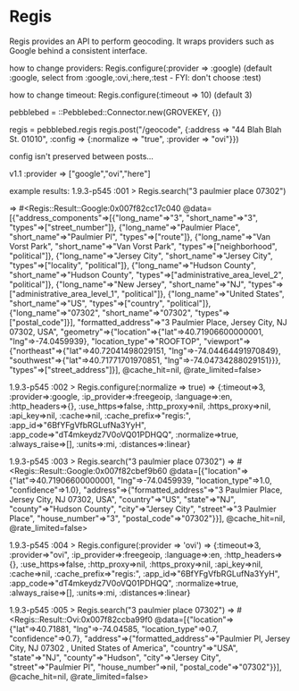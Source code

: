 # Regis

Regis provides an API to perform geocoding. It wraps providers such as Google behind a consistent interface.

how to change providers:  Regis.configure(:provider => :google) (default :google, select from :google,:ovi,:here,:test - FYI: don't choose :test)

how to change timeout:  Regis.configure(:timeout => 10)  (default 3)


pebblebed = ::Pebblebed::Connector.new(GROVEKEY, {})

regis = pebblebed.regis
regis.post("/geocode", {:address => "44 Blah Blah St. 01010", :config => {:normalize => "true", :provider => "ovi"}})

config isn't preserved between posts...

v1.1
:provider => ["google","ovi","here"]

example results:
1.9.3-p545 :001 > Regis.search("3 paulmier place 07302")

 => #<Regis::Result::Google:0x007f82cc17c040 @data=[{"address_components"=>[{"long_name"=>"3", "short_name"=>"3", "types"=>["street_number"]}, {"long_name"=>"Paulmier Place", "short_name"=>"Paulmier Pl", "types"=>["route"]}, {"long_name"=>"Van Vorst Park", "short_name"=>"Van Vorst Park", "types"=>["neighborhood", "political"]}, {"long_name"=>"Jersey City", "short_name"=>"Jersey City", "types"=>["locality", "political"]}, {"long_name"=>"Hudson County", "short_name"=>"Hudson County", "types"=>["administrative_area_level_2", "political"]}, {"long_name"=>"New Jersey", "short_name"=>"NJ", "types"=>["administrative_area_level_1", "political"]}, {"long_name"=>"United States", "short_name"=>"US", "types"=>["country", "political"]}, {"long_name"=>"07302", "short_name"=>"07302", "types"=>["postal_code"]}], "formatted_address"=>"3 Paulmier Place, Jersey City, NJ 07302, USA", "geometry"=>{"location"=>{"lat"=>40.71906600000001, "lng"=>-74.0459939}, "location_type"=>"ROOFTOP", "viewport"=>{"northeast"=>{"lat"=>40.72041498029151, "lng"=>-74.04464491970849}, "southwest"=>{"lat"=>40.71771701970851, "lng"=>-74.04734288029151}}}, "types"=>["street_address"]}], @cache_hit=nil, @rate_limited=false>

1.9.3-p545 :002 > Regis.configure(:normalize => true)
 => {:timeout=>3, :provider=>:google, :ip_provider=>:freegeoip, :language=>:en, :http_headers=>{}, :use_https=>false, :http_proxy=>nil, :https_proxy=>nil, :api_key=>nil, :cache=>nil, :cache_prefix=>"regis:", :app_id=>"6BfYFgVfbRGLufNa3YyH", :app_code=>"dT4mkeydz7V0oVQ01PDHQQ", :normalize=>true, :always_raise=>[], :units=>:mi, :distances=>:linear}

1.9.3-p545 :003 > Regis.search("3 paulmier place 07302")
 => #<Regis::Result::Google:0x007f82cbef9b60 @data=[{"location"=>{"lat"=>40.71906600000001, "lng"=>-74.0459939, "location_type"=>1.0, "confidence"=>1.0}, "address"=>{"formatted_address"=>"3 Paulmier Place, Jersey City, NJ 07302, USA", "country"=>"US", "state"=>"NJ", "county"=>"Hudson County", "city"=>"Jersey City", "street"=>"3 Paulmier Place", "house_number"=>"3", "postal_code"=>"07302"}}], @cache_hit=nil, @rate_limited=false>

1.9.3-p545 :004 > Regis.configure(:provider => 'ovi')
 => {:timeout=>3, :provider=>"ovi", :ip_provider=>:freegeoip, :language=>:en, :http_headers=>{}, :use_https=>false, :http_proxy=>nil, :https_proxy=>nil, :api_key=>nil, :cache=>nil, :cache_prefix=>"regis:", :app_id=>"6BfYFgVfbRGLufNa3YyH", :app_code=>"dT4mkeydz7V0oVQ01PDHQQ", :normalize=>true, :always_raise=>[], :units=>:mi, :distances=>:linear}

1.9.3-p545 :005 > Regis.search("3 paulmier place 07302")
 => #<Regis::Result::Ovi:0x007f82ccba99f0 @data=[{"location"=>{"lat"=>40.71881, "lng"=>-74.04585, "location_type"=>0.7, "confidence"=>0.7}, "address"=>{"formatted_address"=>"Paulmier Pl, Jersey City, NJ 07302 , United States of America", "country"=>"USA", "state"=>"NJ", "county"=>"Hudson", "city"=>"Jersey City", "street"=>"Paulmier Pl", "house_number"=>nil, "postal_code"=>"07302"}}], @cache_hit=nil, @rate_limited=false>